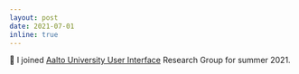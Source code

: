 ```yaml
---
layout: post
date: 2021-07-01
inline: true
---
```


🚴 I joined [Aalto University User Interface](https://userinterfaces.aalto.fi/) Research Group for summer 2021.
